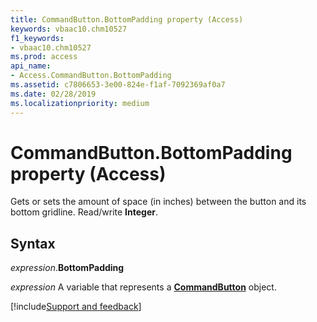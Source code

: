 ```yaml
---
title: CommandButton.BottomPadding property (Access)
keywords: vbaac10.chm10527
f1_keywords:
- vbaac10.chm10527
ms.prod: access
api_name:
- Access.CommandButton.BottomPadding
ms.assetid: c7806653-3e00-824e-f1af-7092369af0a7
ms.date: 02/28/2019
ms.localizationpriority: medium
---
```



# CommandButton.BottomPadding property (Access)

Gets or sets the amount of space (in inches) between the button and its bottom gridline. Read/write **Integer**.


## Syntax

_expression_.**BottomPadding**

_expression_ A variable that represents a **[CommandButton](Access.CommandButton.md)** object.





[!include[Support and feedback](~/includes/feedback-boilerplate.md)]